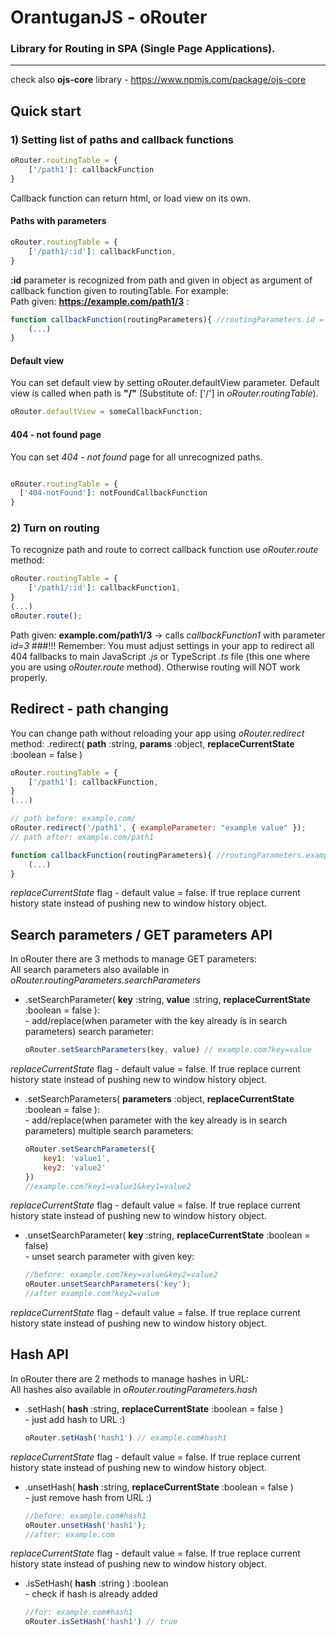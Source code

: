 # OrantuganJS - oRouter
### Library for Routing in SPA (Single Page Applications).

---
check also **ojs-core** library - https://www.npmjs.com/package/ojs-core
## Quick start
### 1) Setting list of paths and callback functions
```js
oRouter.routingTable = {
    ['/path1']: callbackFunction
}
```
Callback function can return html, or load view on its own.
#### Paths with parameters
```js
oRouter.routingTable = {
    ['/path1/:id']: callbackFunction,
}
```
**:id** parameter is recognized from path and given in object as argument of callback function given to routingTable.
For example: <br/>
Path given: **https://example.com/path1/3** :
```js
function callbackFunction(routingParameters){ //routingParameters.id = 3
    (...)
}
```
#### Default view
You can set default view by setting oRouter.defaultView parameter. 
Default view is called when path is **"/"** (Substitute of: ['/'] in *oRouter.routingTable*).
```js
oRouter.defaultView = someCallbackFunction;
```
#### 404 - not found page
You can set *404 - not found* page for all unrecognized paths.
```js

oRouter.routingTable = {
  ['404-notFound']: notFoundCallbackFunction
}
```
### 2) Turn on routing
To recognize path and route to correct callback function use *oRouter.route* method:
```js
oRouter.routingTable = {
    ['/path1/:id']: callbackFunction1,
}
(...)
oRouter.route();
```
Path given: **example.com/path1/3** -> calls *callbackFunction1* with parameter *id=3* 
###!!! Remember:
You must adjust settings in your app to redirect all 404 fallbacks to main JavaScript *.js* or TypeScript *.ts* file (this one where you are using *oRouter.route* method).
Otherwise routing will NOT work properly.

## Redirect - path changing
You can change path without reloading your app using *oRouter.redirect* method:
.redirect( **path** :string, **params** :object, **replaceCurrentState** :boolean = false )
```js
oRouter.routingTable = {
    ['/path1']: callbackFunction,
}
(...)

// path before: example.com/
oRouter.redirect('/path1', { exampleParameter: "example value" });
// path after: example.com/path1
```
```js
function callbackFunction(routingParameters){ //routingParameters.exampleParameter = "example value"
    (...)
}
```
*replaceCurrentState* flag - default value = false. If true replace current history state instead of pushing new to window history object.

## Search parameters / GET parameters API
In oRouter there are 3 methods to manage GET parameters: <br/>
All search parameters also available in *oRouter.routingParameters.searchParameters*
- .setSearchParameter( **key** :string, **value** :string, **replaceCurrentState** :boolean = false ):
  <br/>&#9;- add/replace(when parameter with the key already is in search parameters) search parameter:
    ```js
    oRouter.setSearchParameters(key, value) // example.com?key=value
    ```
*replaceCurrentState* flag - default value = false. If true replace current history state instead of pushing new to window history object.

- .setSearchParameters( **parameters** :object, **replaceCurrentState** :boolean = false ): 
  <br/>&#9;- add/replace(when parameter with the key already is in search parameters) multiple search parameters:
    ```js
    oRouter.setSearchParameters({
        key1: 'value1',
        key2: 'value2'    
    }) 
  //example.com?key1=value1&key1=value2
    ```
*replaceCurrentState* flag - default value = false. If true replace current history state instead of pushing new to window history object.

- .unsetSearchParameter( **key** :string, **replaceCurrentState** :boolean = false)
  <br/>&#9;- unset search parameter with given key:
  ```js
  //before: example.com?key=value&key2=value2
  oRouter.unsetSearchParameters('key');
  //after example.com?key2=value 
    ```
*replaceCurrentState* flag - default value = false. If true replace current history state instead of pushing new to window history object.

## Hash API
In oRouter there are 2 methods to manage hashes in URL: <br/>
All hashes also available in *oRouter.routingParameters.hash*
- .setHash( **hash** :string, **replaceCurrentState** :boolean = false )
  <br/>&#9;- just add hash to URL :)
    ```js
    oRouter.setHash('hash1') // example.com#hash1
    ```
*replaceCurrentState* flag - default value = false. If true replace current history state instead of pushing new to window history object.

- .unsetHash( **hash** :string, **replaceCurrentState** :boolean = false )
  <br/>&#9;- just remove hash from URL :)
    ```js
    //before: example.com#hash1
    oRouter.unsetHash('hash1');
  //after: example.com
    ```
*replaceCurrentState* flag - default value = false. If true replace current history state instead of pushing new to window history object.

- .isSetHash( **hash** :string ) :boolean
  <br/>&#9;- check if hash is already added
    ```js
    //for: example.com#hash1
    oRouter.isSetHash('hash1') // true
    ```
